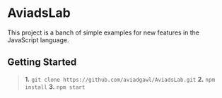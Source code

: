 # AviadsLab

This project is a banch of simple examples for new features in the JavaScript language.

## Getting Started

> **1.** `git clone https://github.com/aviadgawl/AviadsLab.git`
> **2.** `npm install`
> **3.** `npm start`
